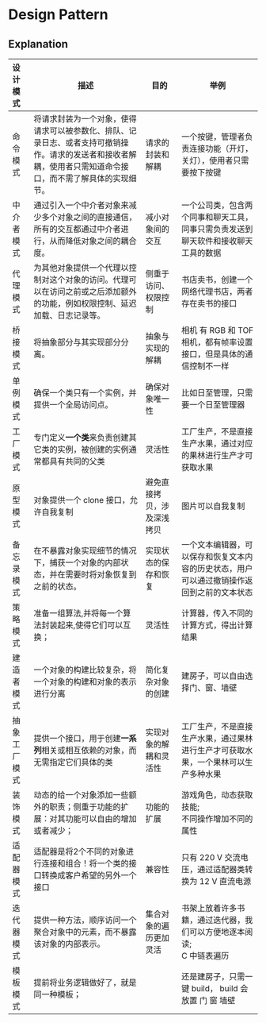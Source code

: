 # Design Pattern

## Explanation

| 设计模式     | 描述                                                         | 目的                       | 举例                                                         |
| :----------- | ------------------------------------------------------------ | -------------------------- | ------------------------------------------------------------ |
| 命令模式     | 将请求封装为一个对象，使得请求可以被参数化、排队、记录日志、或者支持可撤销操作。请求的发送者和接收者解耦，使用者只需知道命令接口，而不需了解具体的实现细节。 | 请求的封装和解耦           | 一个按键，管理者负责连接功能（开灯，关灯），使用者只需要按下按键 |
| 中介者模式   | 通过引入一个中介者对象来减少多个对象之间的直接通信，所有的交互都通过中介者进行，从而降低对象之间的耦合度。 | 减小对象间的交互           | 一个公司类，包含两个同事和聊天工具，同事只需负责发送到聊天软件和接收聊天工具的数据 |
| 代理模式     | 为其他对象提供一个代理以控制对这个对象的访问。代理可以在访问之前或之后添加额外的功能，例如权限控制、延迟加载、日志记录等。 | 侧重于访问、权限控制       | 书店卖书，创建一个网络代理书店，两者存在卖书的接口           |
| 桥接模式     | 将抽象部分与其实现部分分离。                                 | 抽象与实现的解耦           | 相机 有 RGB 和 TOF 相机，都有帧率设置接口，但是具体的通信控制不一样 |
| 单例模式     | 确保一个类只有一个实例，并提供一个全局访问点。               | 确保对象唯一性             | 比如日至管理，只需要一个日至管理器                           |
| 工厂模式     | 专门定义**一个类**来负责创建其它类的实例，被创建的实例通常都具有共同的父类 | 灵活性                     | 工厂生产，不是直接生产水果，通过对应的果林进行生产才可获取水果 |
| 原型模式     | 对象提供一个 clone 接口，允许自我复制                        | 避免直接拷贝，涉及深浅拷贝 | 图片可以自我复制                                             |
| 备忘录模式   | 在不暴露对象实现细节的情况下，捕获一个对象的内部状态，并在需要时将对象恢复到之前的状态。 | 实现状态的保存和恢复       | 一个文本编辑器，可以保存和恢复文本内容的历史状态，用户可以通过撤销操作返回到之前的文本状态 |
| 策略模式     | 准备一组算法,并将每一个算法封装起来,使得它们可以互换；       | 灵活性                     | 计算器，传入不同的计算方式，得出计算结果                     |
| 建造者模式   | 一个对象的构建比较复杂，将一个对象的构建和对象的表示进行分离 | 简化复杂对象的创建         | 建房子，可以自由选择门、窗、墙壁                             |
| 抽象工厂模式 | 提供一个接口，用于创建**一系列**相关或相互依赖的对象，而无需指定它们具体的类 | 实现对象的解耦和灵活性     | 工厂生产，不是直接生产水果，通过果林进行生产才可获取水果，一个果林可以生产多种水果 |
| 装饰模式     | 动态的给一个对象添加一些额外的职责；侧重于功能的扩展：对其功能可以自由的增加或者减少； | 功能的扩展                 | 游戏角色，动态获取技能;<br />不同操作增加不同的属性          |
| 适配器模式   | 适配器是将2个不同的对象进行连接和组合！将一个类的接口转换成客户希望的另外一个接口 | 兼容性                     | 只有 220 V 交流电压，通过适配器类转换为 12 V 直流电源        |
| 迭代器模式   | 提供一种方法，顺序访问一个聚合对象中的元素，而不暴露该对象的内部表示。 | 集合对象的遍历更加灵活     | 书架上放着许多书籍，通过迭代器，我们可以方便地逐本阅读;<br />C 中链表遍历 |
| 模板模式     | 提前将业务逻辑做好了，就是同一种模板；                       |                            | 还是建房子，只需一键 build， build 会放置 门 窗 墙壁         |

